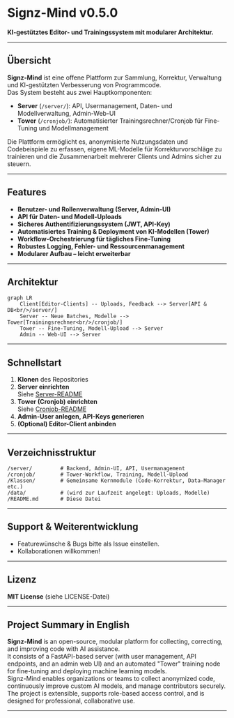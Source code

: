 
# Signz-Mind v0.5.0

**KI-gestütztes Editor- und Trainingssystem mit modularer Architektur.**

---

## Übersicht

**Signz-Mind** ist eine offene Plattform zur Sammlung, Korrektur, Verwaltung und KI-gestützten Verbesserung von Programmcode.  
Das System besteht aus zwei Hauptkomponenten:
- **Server** (`/server/`): API, Usermanagement, Daten- und Modellverwaltung, Admin-Web-UI
- **Tower** (`/cronjob/`): Automatisierter Trainingsrechner/Cronjob für Fine-Tuning und Modellmanagement

Die Plattform ermöglicht es, anonymisierte Nutzungsdaten und Codebeispiele zu erfassen, eigene ML-Modelle für Korrekturvorschläge zu trainieren und die Zusammenarbeit mehrerer Clients und Admins sicher zu steuern.

---

## Features

- **Benutzer- und Rollenverwaltung (Server, Admin-UI)**
- **API für Daten- und Modell-Uploads**
- **Sicheres Authentifizierungssystem (JWT, API-Key)**
- **Automatisiertes Training & Deployment von KI-Modellen (Tower)**
- **Workflow-Orchestrierung für tägliches Fine-Tuning**
- **Robustes Logging, Fehler- und Ressourcenmanagement**
- **Modularer Aufbau – leicht erweiterbar**

---

## Architektur

```mermaid
graph LR
    Client[Editor-Clients] -- Uploads, Feedback --> Server[API & DB<br/>/server/]
    Server -- Neue Batches, Modelle --> Tower[Trainingsrechner<br/>/cronjob/]
    Tower -- Fine-Tuning, Modell-Upload --> Server
    Admin -- Web-UI --> Server
```

---

## Schnellstart

1. **Klonen** des Repositories
2. **Server einrichten**  
   Siehe [Server-README](/server/README.md)
3. **Tower (Cronjob) einrichten**  
   Siehe [Cronjob-README](/cronjob/README.md)
4. **Admin-User anlegen, API-Keys generieren**
5. **(Optional) Editor-Client anbinden**

---

## Verzeichnisstruktur

```
/server/         # Backend, Admin-UI, API, Usermanagement
/cronjob/        # Tower-Workflow, Training, Modell-Upload
/Klassen/        # Gemeinsame Kernmodule (Code-Korrektur, Data-Manager etc.)
/data/           # (wird zur Laufzeit angelegt: Uploads, Modelle)
/README.md       # Diese Datei
```

---

## Support & Weiterentwicklung

- Featurewünsche & Bugs bitte als Issue einstellen.
- Kollaborationen willkommen!

---

## Lizenz

**MIT License** (siehe LICENSE-Datei)

---

## Project Summary in English

**Signz-Mind** is an open-source, modular platform for collecting, correcting, and improving code with AI assistance.  
It consists of a FastAPI-based server (with user management, API endpoints, and an admin web UI) and an automated "Tower" training node for fine-tuning and deploying machine learning models.  
Signz-Mind enables organizations or teams to collect anonymized code, continuously improve custom AI models, and manage contributors securely.  
The project is extensible, supports role-based access control, and is designed for professional, collaborative use.

---
